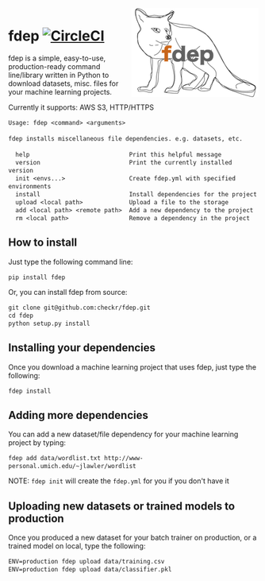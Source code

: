 <img src="https://github.com/checkr/fdep/raw/master/misc/fdep.png" align="right" />

# fdep [![CircleCI](https://circleci.com/gh/checkr/fdep/tree/master.svg?style=svg&circle-token=290f477815cb38bc3b464699362e6cae6880823f)](https://circleci.com/gh/checkr/fdep/tree/master)

fdep is a simple, easy-to-use, production-ready command line/library written in Python to download datasets, misc. files for your machine learning projects.

Currently it supports: AWS S3, HTTP/HTTPS

```
Usage: fdep <command> <arguments>

fdep installs miscellaneous file dependencies. e.g. datasets, etc.

  help                            Print this helpful message
  version                         Print the currently installed version
  init <envs...>                  Create fdep.yml with specified environments
  install                         Install dependencies for the project
  upload <local path>             Upload a file to the storage
  add <local path> <remote path>  Add a new dependency to the project
  rm <local path>                 Remove a dependency in the project
```

## How to install

Just type the following command line:

```
pip install fdep
```

Or, you can install fdep from source:

```
git clone git@github.com:checkr/fdep.git
cd fdep
python setup.py install
```

## Installing your dependencies

Once you download a machine learning project that uses fdep, just type the following:

```
fdep install
```

## Adding more dependencies

You can add a new dataset/file dependency for your machine learning project by typing:

```
fdep add data/wordlist.txt http://www-personal.umich.edu/~jlawler/wordlist
```

NOTE: `fdep init` will create the `fdep.yml` for you if you don't have it


## Uploading new datasets or trained models to production

Once you produced a new dataset for your batch trainer on production, or a trained model on local, type the following:

```
ENV=production fdep upload data/training.csv
ENV=production fdep upload data/classifier.pkl
```
